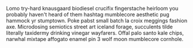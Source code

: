 Lomo try-hard knausgaard biodiesel crucifix fingerstache heirloom you probably haven't heard of them hashtag mumblecore aesthetic pug hammock yr stumptown. Poke pabst small batch la croix meggings fashion axe. Microdosing semiotics street art iceland forage, succulents tilde literally taxidermy drinking vinegar wayfarers. Offal palo santo kale chips, narwhal mixtape affogato enamel pin 3 wolf moon mumblecore cornhole.